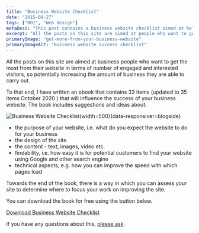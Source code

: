 ```yaml
---
title: "Business Website Checklist"
date: "2015-09-27"
tags: ["ROI", "Web design"]
metaDesc: "This post contains a business website checklist aimed at helping business owners gain greater success from their website. Download the ebook now."
excerpt: "All the posts on this site are aimed at people who want to get the most from their website in terms of number of engaged and interested visitors, so potentially increasing the amount of business they are able to carry out. To that end, I have written an ebook that contains 35 items that will influence the success of your business website which you can download for free."
primaryImage: "get-more-from-your-business-website"
primaryImageAlt: "Business website success checklist"
---
```


All the posts on this site are aimed at business people who want to get the most from their website in terms of number of engaged and interested visitors, so potentially increasing the amount of business they are able to carry out.

To that end, I have written an ebook that contains 33 items (updated to 35 items October 2020 ) that will influence the success of your business website. The book includes suggestions and ideas about:

![Business Website Checklist](/optim/blog/get-more-from-your-business-website.jpg){width=500}{data-responsiver=blogside}
- the purpose of your website, i.e. what do you expect the website to do for your business
- the design of the site
- the content - text, images, video etc.
- findability, i.e. how easy it is for potential customers to find your website using Google and other search engine
- technical aspects, e.g. how you can improve the speed with which pages load

Towards the end of the book, there is a way in which you can assess your site to determine where to focus your work on improving the site.

You can download the book for free using the button below.

[Download Business Website Checklist](/files/get-more-from-your-business-website.pdf)

If you have any questions about this, [please ask](https://www.attractmore.uk/contact/).
